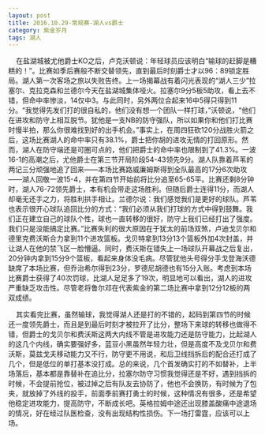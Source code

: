 ```yaml
---
layout: post
title: 2016.10.29-常规赛-湖人vs爵士
category: 紫金岁月
tags: 湖人
---
```


&nbsp;&nbsp;&nbsp;&nbsp;在盐湖城被尤他爵士KO之后，卢克沃顿说：年轻球员应该明白“输球的赶脚是糟糕的！”。比赛如季后赛般不断交替领先，直到最后时刻爵士才以96：89锁定胜局。湖人第一次客场之旅以失败告终。上一场揭幕战有着闪光表现的“湖人三少”拉塞尔、克拉克森和兰德尔今天在盐湖城集体哑火。拉塞尔9分5板5助攻，看上去不错，但命中率惨淡，14仅中3。与此同时，另外两位合起来16中5得只得到11分。“我觉得先发们打的很自私的，他们没有想一个团队一样打球，”沃顿说，“他们在进攻和防守上相互脱节。犹他是一支NB的防守强队，所以如果你和他们打比赛时慢半拍，那么你很难找到好的出手机会。”事实上，在周四狂砍120分战胜火箭之后，这场比赛湖人的命中率只有38.1%，爵士把你胡的进攻无情的打回原形。然而，湖人在防守端还是可圈可点的，他们把爵士的命中率也限制到了41.3%。一波16-1的高潮之后，尤他爵士在第三节开局阶段54-43领先9分。湖人队靠着芦苇的两记三分顽强地追了回来——本场比赛路威廉姆斯得到全队最高的17分6次助攻——湖人回敬一波15-4，并在第四节开始前将比分追至65-65平。比赛还剩8分钟时，湖人76-72领先爵士，本有机会带走这场胜利。但随后爵士连得11分，而湖人却毫无还手之力，将胜利拱手相让。兰德尔说：我们感觉我们是更好的球队。芦苇也表示很开心球队追回比分的方式：“我们必须从我们打球的方式中得到鼓舞。我们正在建立自己的球队个性，球也一直转移的很好，防守上我们已经打出了强度。我们只是没能搞定比赛。”比赛失利的很大原因在于犹太的前场双煞，卢迪戈贝尔和德里克费沃斯合力拿到11个进攻篮板。戈贝特拿到13分13个篮板外加4次封盖，并让湖人在他的禁飞区一脸懵逼。同时，费沃斯在错失上一场球队开幕战之后复出，20分钟内拿到15分9个篮板，看起来身体没毛病。尽管犹他头号得分手戈登海沃德缺席了本场比赛，但乔治希尔得到23分，罗德尼胡德也有15分入账。考虑到本场比赛爵士获得了40次罚球，比湖人足足多了19次，明显地可以看出，湖人的进攻严重缺乏攻击性。尽管老将鲁尔邓在代表紫金的第二场比赛中拿到12分12板的两双成绩。

&nbsp;&nbsp;&nbsp;&nbsp;其实看完比赛，虽然输球，我觉得湖人还是打的不错的，起码到第四节的时候还一度领先爵士，而且是到最后时刻才被拉开了比分，整场下来球的转移也做得不错，但爵士的戈贝尔和费沃斯这两大内线不管是进攻能力还是防守能力，比起湖人的这几个内线，确实要强好多，蓝豆小黑虽然年轻力壮，但是高度不及戈贝尔和费沃斯，莫兹戈夫移动能力又不行，防守更不用说，和后卫线挡拆后的配合还打成了几个，但是低位的单打基本没打成。总的来说，几个首发确实打的不如替补，上半场落后，基本都是靠替补在追比分，拉塞尔防守习惯我觉得还是不好，遇到挡拆的时候，不会提前抢位，被过掉之后有队友去协防了，他也不会换防，有时候为了包夹，就放掉了外线的投手，前面季前赛打勇士的时候，这种情况有很多，还是希望他稳定进攻能力，提高防守，不断成长吧。英格拉姆中途还出现膝盖酸痛中途退场的情况，好在经过队医检查，没有出现结构性损伤。下一场打雷霆，应该可以上场。
